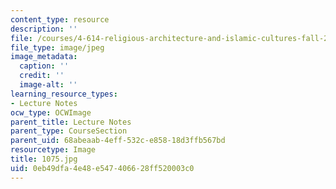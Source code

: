 ```yaml
---
content_type: resource
description: ''
file: /courses/4-614-religious-architecture-and-islamic-cultures-fall-2002/0eb49dfa4e48e547406628ff520003c0_1075.jpg
file_type: image/jpeg
image_metadata:
  caption: ''
  credit: ''
  image-alt: ''
learning_resource_types:
- Lecture Notes
ocw_type: OCWImage
parent_title: Lecture Notes
parent_type: CourseSection
parent_uid: 68abeaab-4eff-532c-e858-18d3ffb567bd
resourcetype: Image
title: 1075.jpg
uid: 0eb49dfa-4e48-e547-4066-28ff520003c0
---
```

